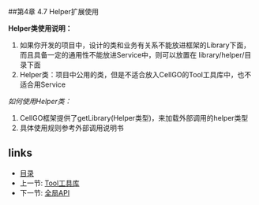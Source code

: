 
##第4章 4.7 Helper扩展使用

**Helper类使用说明：**

 1. 如果你开发的项目中，设计的类和业务有关系不能放进框架的Library下面，而且具备一定的通用性不能放进Service中，则可以放置在    library/helper/目录下面
 2. Helper类：项目中公用的类，但是不适合放入CellGO的Tool工具库中，也不适合用Service

 
*如何使用Helper类：*

 1. CellGO框架提供了getLibrary(Helper类型)，来加载外部调用的helper类型
 3. 具体使用规则参考外部调用说明书


## links
  * [目录](<preface.md>)
  * 上一节: [Tool工具库](<04.6.md>)
  * 下一节: [全局API](<05.1.md>)
